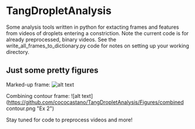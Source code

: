 # TangDropletAnalysis

Some analysis tools written in python for extacting frames and features from videos of droplets entering a constriction. Note the current code is for already preprocessed, binary videos. See the write_all_frames_to_dictionary.py code for notes on setting up your working directory.

## Just some pretty figures
Marked-up frame:
![alt text](https://github.com/cococastano/TangDropletAnalysis/Figures/mark_up.png "Ex 1")

Combining contour frame:
![alt text](https://github.com/cococastano/TangDropletAnalysis/Figures/combined contour.png "Ex 2")

Stay tuned for code to preprocess videos and more!
